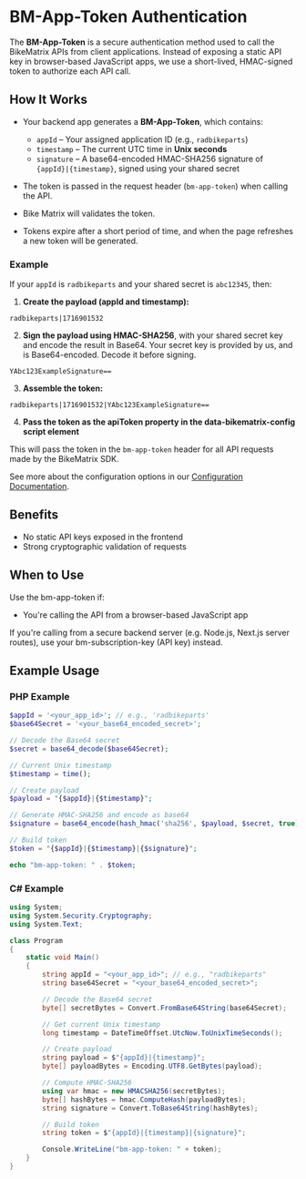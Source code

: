 # BM-App-Token Authentication

The **BM-App-Token** is a secure authentication method used to call the BikeMatrix APIs from client applications. Instead of exposing a static API key in browser-based JavaScript apps, we use a short-lived, HMAC-signed token to authorize each API call.

## How It Works

- Your backend app generates a **BM-App-Token**, which contains:

  - `appId` – Your assigned application ID (e.g., `radbikeparts`)
  - `timestamp` – The current UTC time in **Unix seconds**
  - `signature` – A base64-encoded HMAC-SHA256 signature of `{appId}|{timestamp}`, signed using your shared secret

- The token is passed in the request header (`bm-app-token`) when calling the API.
- Bike Matrix will validates the token.
- Tokens expire after a short period of time, and when the page refreshes a new token will be generated.

### Example

If your `appId` is `radbikeparts` and your shared secret is `abc12345`, then:

1. **Create the payload (appId and timestamp):**

```plaintext
radbikeparts|1716901532
```

2. **Sign the payload using HMAC-SHA256**, with your shared secret key and encode the result in Base64. Your secret key is provided by us, and is Base64-encoded. Decode it before signing.

```plaintext
YAbc123ExampleSignature==
```

3. **Assemble the token:**

```plaintext
radbikeparts|1716901532|YAbc123ExampleSignature==
```

4. **Pass the token as the apiToken property in the data-bikematrix-config script element**

This will pass the token in the `bm-app-token` header for all API requests made by the BikeMatrix SDK.

See more about the configuration options in our [Configuration Documentation](configuration.md).

## Benefits

- No static API keys exposed in the frontend
- Strong cryptographic validation of requests

## When to Use

Use the bm-app-token if:

- You're calling the API from a browser-based JavaScript app

If you're calling from a secure backend server (e.g. Node.js, Next.js server routes), use your bm-subscription-key (API key) instead.

## Example Usage

### PHP Example

```php
$appId = '<your_app_id>'; // e.g., 'radbikeparts'
$base64Secret = '<your_base64_encoded_secret>';

// Decode the Base64 secret
$secret = base64_decode($base64Secret);

// Current Unix timestamp
$timestamp = time();

// Create payload
$payload = "{$appId}|{$timestamp}";

// Generate HMAC-SHA256 and encode as base64
$signature = base64_encode(hash_hmac('sha256', $payload, $secret, true));

// Build token
$token = "{$appId}|{$timestamp}|{$signature}";

echo "bm-app-token: " . $token;
```

### C# Example

```csharp
using System;
using System.Security.Cryptography;
using System.Text;

class Program
{
    static void Main()
    {
        string appId = "<your_app_id>"; // e.g., "radbikeparts"
        string base64Secret = "<your_base64_encoded_secret>";

        // Decode the Base64 secret
        byte[] secretBytes = Convert.FromBase64String(base64Secret);

        // Get current Unix timestamp
        long timestamp = DateTimeOffset.UtcNow.ToUnixTimeSeconds();

        // Create payload
        string payload = $"{appId}|{timestamp}";
        byte[] payloadBytes = Encoding.UTF8.GetBytes(payload);

        // Compute HMAC-SHA256
        using var hmac = new HMACSHA256(secretBytes);
        byte[] hashBytes = hmac.ComputeHash(payloadBytes);
        string signature = Convert.ToBase64String(hashBytes);

        // Build token
        string token = $"{appId}|{timestamp}|{signature}";

        Console.WriteLine("bm-app-token: " + token);
    }
}
```
